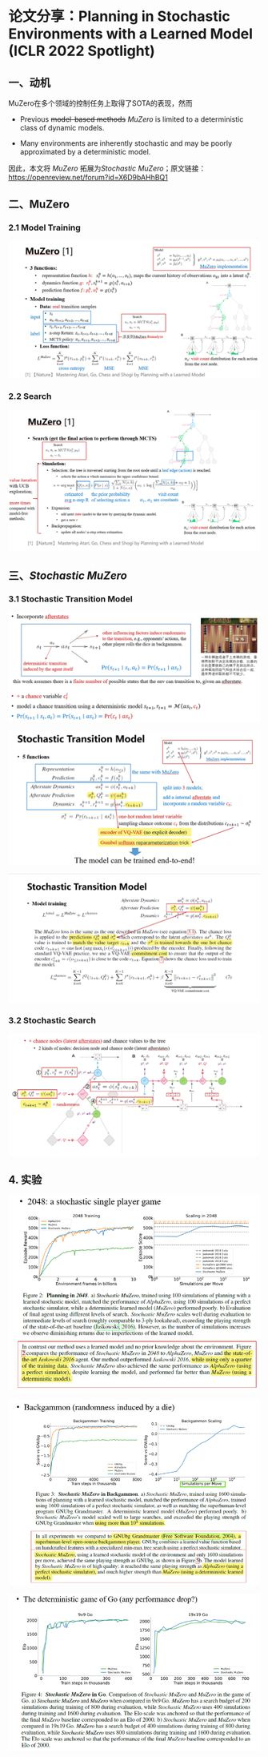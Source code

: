 # 论文分享：Planning in Stochastic Environments with a Learned Model (ICLR 2022 Spotlight) 

## 一、动机

MuZero在多个领域的控制任务上取得了SOTA的表现，然而

- Previous ~~model-based methods~~ *MuZero* is limited to a deterministic class of dynamic models.

- Many environments are inherently stochastic and may be poorly approximated by a deterministic model.

因此，本文将 *MuZero* 拓展为*Stochastic* *MuZero*；原文链接：https://openreview.net/forum?id=X6D9bAHhBQ1

## 二、MuZero

### 2.1 Model Training

![image-20220309101129037](https://raw.githubusercontent.com/tjuHaoXiaotian/Markdown4Zhihu/master/Data/P1-Stochastic_MuZero/image-20220309101129037.png)

### 2.2 Search

![image-20220309101237861](https://raw.githubusercontent.com/tjuHaoXiaotian/Markdown4Zhihu/master/Data/P1-Stochastic_MuZero/image-20220309101237861.png)

## 三、*Stochastic* *MuZero*

### 3.1 Stochastic Transition Model

![image-20220309101605259](https://raw.githubusercontent.com/tjuHaoXiaotian/Markdown4Zhihu/master/Data/P1-Stochastic_MuZero/image-20220309101605259.png)

![image-20220309101810091](https://raw.githubusercontent.com/tjuHaoXiaotian/Markdown4Zhihu/master/Data/P1-Stochastic_MuZero/image-20220309101810091.png)

![image-20220309101955955](https://raw.githubusercontent.com/tjuHaoXiaotian/Markdown4Zhihu/master/Data/P1-Stochastic_MuZero/image-20220309101955955.png)

### 3.2  Stochastic Search

![image-20220309102526741](https://raw.githubusercontent.com/tjuHaoXiaotian/Markdown4Zhihu/master/Data/P1-Stochastic_MuZero/image-20220309102526741.png)

## 4. 实验

![image-20220309102640682](https://raw.githubusercontent.com/tjuHaoXiaotian/Markdown4Zhihu/master/Data/P1-Stochastic_MuZero/image-20220309102640682.png)

![image-20220309102713354](https://raw.githubusercontent.com/tjuHaoXiaotian/Markdown4Zhihu/master/Data/P1-Stochastic_MuZero/image-20220309102713354.png)

![image-20220309102735629](https://raw.githubusercontent.com/tjuHaoXiaotian/Markdown4Zhihu/master/Data/P1-Stochastic_MuZero/image-20220309102735629.png)


